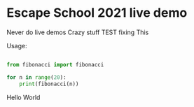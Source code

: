 # Escape School 2021 live demo

Never do live demos
Crazy stuff
TEST
fixing
This

Usage:
```python

from fibonacci import fibonacci

for n in range(20):
    print(fibonacci(n))
```

Hello World